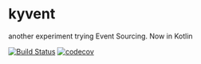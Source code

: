 # kyvent
another experiment trying Event Sourcing. Now in  Kotlin

[![Build Status](https://travis-ci.org/rodolfodpk/keyvent.svg?branch=kotlin-gson)](https://travis-ci.org/rodolfodpk/keyvent)
[![codecov](https://codecov.io/gh/rodolfodpk/keyvent/branch/kotlin-gson/graph/badge.svg)](https://codecov.io/gh/rodolfodpk/keyvent)

